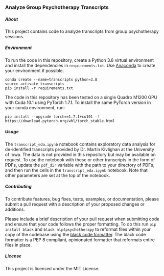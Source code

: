 ### Analyze Group Psychotherapy Transcripts

##### About

This project contains code to analyze transcripts from group psychotherapy sessions.

##### Environment

To run the code in this repository, create a Python 3.8 virtual environment and install the dependencies in `requirements.txt`.  Use [Anaconda](https://www.anaconda.com/products/individual) to create your environment if possible.

```
conda create --name=transcripts python=3.8
source activate transcripts
pip install -r requirements.txt
```

The code in this repository has been tested on a single Quadro M1200 GPU with Cuda 10.1 using PyTorch 1.7.1.  To install the same PyTorch version in your conda environment, run:

```
pip install --upgrade torch==1.7.1+cu101 -f https://download.pytorch.org/whl/torch_stable.html
```

##### Usage

The `transcript_eda.ipynb` notebook contains exploratory data analysis for de-identified transcripts provided by Dr. Martin Kivlighan at the University of Iowa. The data is not provided in this repository but may be available on request.  To use the notebook with these or other transcripts in the form of PDFs, update the `pdf_dir` variable with the path to your directory of PDFs, and then run the cells in the `transcript_eda.ipynb` notebook.  Note that other parameters are set at the top of the notebook.

##### Contributing

To contribute features, bug fixes, tests, examples, or documentation, please submit a pull request with a description of your proposed changes or additions.

Please include a brief description of your pull request when submitting code and ensure that your code follows the proper formatting.  To do this run `pip install black` and `black nlp4psychotherapy` to reformat files within your copy of the codebase using the [black code formatter](https://github.com/psf/black).  The black code formatter is a PEP 8 compliant, opinionated formatter that reformats entire files in place.

##### License

This project is licensed under the MIT License.